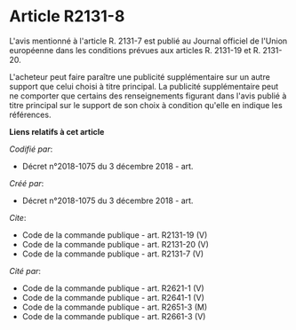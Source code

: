 # Article R2131-8

L'avis mentionné à l'article R. 2131-7 est publié au Journal officiel de l'Union européenne dans les conditions prévues aux
articles R. 2131-19 et R. 2131-20. 

L'acheteur peut faire paraître une publicité supplémentaire sur un autre support que celui choisi à titre principal. La
publicité supplémentaire peut ne comporter que certains des renseignements figurant dans l'avis publié à titre principal sur
le support de son choix à condition qu'elle en indique les références.

**Liens relatifs à cet article**

_Codifié par_:

  - Décret n°2018-1075 du 3 décembre 2018 - art.

_Créé par_:

  - Décret n°2018-1075 du 3 décembre 2018 - art.

_Cite_:

  - Code de la commande publique - art. R2131-19 (V)
  - Code de la commande publique - art. R2131-20 (V)
  - Code de la commande publique - art. R2131-7 (V)

_Cité par_:

  - Code de la commande publique - art. R2621-1 (V)
  - Code de la commande publique - art. R2641-1 (V)
  - Code de la commande publique - art. R2651-3 (M)
  - Code de la commande publique - art. R2661-3 (V)
